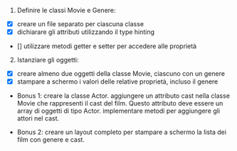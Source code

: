 1. Definire le classi Movie e Genere:
- [x] creare un file separato per ciascuna classe
- [x] dichiarare gli attributi utilizzando il type hinting
- [] utilizzare metodi getter e setter per accedere alle proprietà

2. Istanziare gli oggetti:
- [x] creare almeno due oggetti della classe Movie, ciascuno con un genere
- [x] stampare a schermo i valori delle relative proprietà, incluso il genere

- Bonus 1:
creare la classe Actor.
aggiungere un attributo cast nella classe Movie che rappresenti il cast del film. Questo attributo deve essere un array di oggetti di tipo Actor.
implementare metodi per aggiungere gli attori nel cast.

- Bonus 2:
creare un layout completo per stampare a schermo la lista dei film con genere e cast.